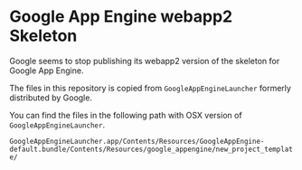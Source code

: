 # Google App Engine webapp2 Skeleton
Google seems to stop publishing its webapp2 version of the skeleton for Google App Engine.

The files in this repository is copied from `GoogleAppEngineLauncher` formerly distributed by Google.

You can find the files in the following path with OSX version of `GoogleAppEngineLauncher`.

`GoogleAppEngineLauncher.app/Contents/Resources/GoogleAppEngine-default.bundle/Contents/Resources/google_appengine/new_project_template/`
